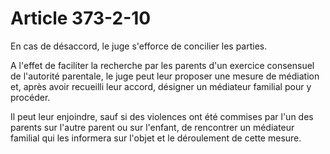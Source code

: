 # Article 373-2-10

<p>En cas de désaccord, le juge s'efforce de concilier les parties.</p><p>A l'effet de faciliter la recherche par les parents d'un exercice consensuel de l'autorité parentale, le juge peut leur proposer une mesure de médiation et, après avoir recueilli leur accord, désigner un médiateur familial pour y procéder.</p><p>Il peut leur enjoindre, sauf si des violences ont été commises par l'un des parents sur l'autre parent ou sur l'enfant, de rencontrer un médiateur familial qui les informera sur l'objet et le déroulement de cette mesure.</p>